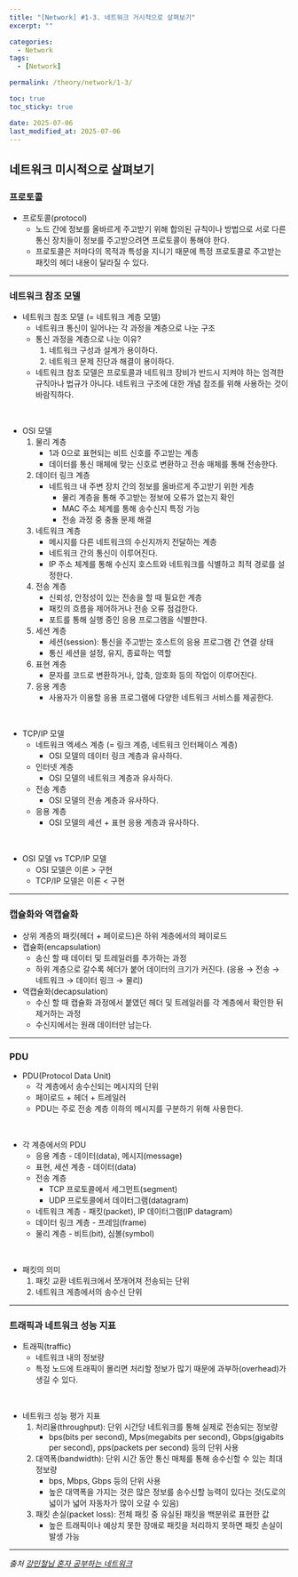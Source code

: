 ```yaml
---
title: "[Network] #1-3. 네트워크 거시적으로 살펴보기"
excerpt: ""

categories:
  - Network
tags:
  - [Network]

permalink: /theory/network/1-3/

toc: true
toc_sticky: true

date: 2025-07-06
last_modified_at: 2025-07-06
---
```



## 네트워크 미시적으로 살펴보기 

### 프로토콜

- 프로토콜(protocol)
    - 노드 간에 정보를 올바르게 주고받기 위해 합의된 규칙이나 방법으로 서로 다른 통신 장치들이 정보를 주고받으려면 프로토콜이 통해야 한다.
    - 프로토콜은 저마다의 목적과 특성을 지니기 때문에 특정 프로토콜로 주고받는 패킷의 헤더 내용이 달라질 수 있다.

---

### 네트워크 참조 모델

- 네트워크 참조 모델 (= 네트워크 계층 모델)
    - 네트워크 통신이 일어나는 각 과정을 계층으로 나눈 구조
    - 통신 과정을 계층으로 나눈 이유?
        1. 네트워크 구성과 설계가 용이하다.
        2. 네트워크 문제 진단과 해결이 용이하다.
    - 네트워크 참조 모델은 프로토콜과 네트워크 장비가 반드시 지켜야 하는 엄격한 규칙아나 법규가 아니다. 네트워크 구조에 대한 개념 참조를 위해 사용하는 것이 바람직하다. 

&nbsp;

- OSI 모델
    1. 물리 계층 
        - 1과 0으로 표현되는 비트 신호를 주고받는 계층
        - 데이터를 통신 매체에 맞는 신호로 변환하고 전송 매체를 통해 전송한다.
    2. 데이터 링크 계층
        - 네트워크 내 주변 장치 간의 정보를 올바르게 주고받기 위한 게층
            - 물리 계층을 통해 주고받는 정보에 오류가 없는지 확인
            - MAC 주소 체계를 통해 송수신지 특정 가능
            - 전송 과정 중 충돌 문제 해결
    3. 네트워크 계층
        - 메시지를 다른 네트워크의 수신지까지 전달하는 계층
        - 네트워크 간의 통신이 이루어진다.
        - IP 주소 체계를 통해 수신지 호스트와 네트워크를 식별하고 최적 경로를 설정한다.
    4. 전송 계층
        - 신뢰성, 안정성이 있는 전송을 할 때 필요한 계층
        - 패킷의 흐름을 제어하거나 전송 오류 점검한다.
        - 포트를 통해 실행 중인 응용 프로그램을 식별한다. 
    5. 세션 계층
        - 세션(session): 통신을 주고받는 호스트의 응용 프로그램 간 연결 상태
        - 통신 세션을 설정, 유지, 종료하는 역할
    6. 표현 계층
        - 문자를 코드로 변환하거나, 압축, 암호화 등의 작업이 이루어진다.
    7. 응용 계층
        - 사용자가 이용할 응용 프로그램에 다양한 네트워크 서비스를 제공한다. 

&nbsp;

- TCP/IP 모델
    - 네트워크 엑세스 계층 (= 링크 계층, 네트워크 인터페이스 계층)
        - OSI 모델의 데이터 링크 계층과 유사하다.
    - 인터넷 계층
        - OSI 모델의 네트워크 계층과 유사하다. 
    - 전송 계층
        - OSI 모델의 전송 계층과 유사하다. 
    - 응용 계층
        - OSI 모델의 세션 + 표현 응용 계층과 유사하다. 

&nbsp;

- OSI 모델 vs TCP/IP 모델
    - OSI 모델은 이론 > 구현
    - TCP/IP 모델은 이론 < 구현

---

### 캡슐화와 역캡슐화 

- 상위 계층의 패킷(헤더 + 페이로드)은 하위 계층에서의 페이로드
- 캡슐화(encapsulation)
    - 송신 할 때 데이터 및 트레일러를 추가하는 과정
    - 하위 계층으로 갈수록 헤더가 붙어 데이터의 크기가 커진다. (응용 → 전송 → 네트워크 → 데이터 링크 → 물리)
- 역캡슐화(decapsulation)
    - 수신 할 때 캡슐화 과정에서 붙였던 헤더 및 트레일러를 각 계층에서 확인한 뒤 제거하는 과정
    - 수신지에서는 원래 데이터만 남는다.

---

### PDU

- PDU(Protocol Data Unit)
    - 각 계층에서 송수신되는 메시지의 단위
    - 페이로드 + 헤더 + 트레일러
    - PDU는 주로 전송 계층 이하의 메시지를 구분하기 위해 사용한다.

&nbsp;

- 각 계층에서의 PDU 
    - 응용 계층 - 데이터(data), 메시지(message)
    - 표현, 세션 계층 - 데이터(data)
    - 전송 계층
        - TCP 프로토콜에서 세그먼트(segment)
        - UDP 프로토콜에서 데이터그램(datagram)
    - 네트워크 계층 - 패킷(packet), IP 데이터그램(IP datagram)
    - 데이터 링크 계층 - 프레임(frame)
    - 물리 계층 - 비트(bit), 심볼(symbol)

&nbsp;

- 패킷의 의미
    1. 패킷 교환 네트워크에서 쪼개어져 전송되는 단위
    2. 네트워크 게층에서의 송수신 단위

---

### 트래픽과 네트워크 성능 지표

- 트래픽(traffic)
    - 네트워크 내의 정보량
    - 특정 노드에  트래픽이 몰리면 처리할 정보가 많기 때문에 과부하(overhead)가 생길 수 있다.

&nbsp;

- 네트워크 성능 평가 지표
    1. 처리율(throughput): 단위 시간당 네트워크를 통해 실제로 전송되는 정보량
        - bps(bits per second), Mps(megabits per second), Gbps(gigabits per second), pps(packets per second) 등의 단위 사용
    2. 대역폭(bandwidth): 단위 시간 동안 통신 매체를 통해 송수신할 수 있는 최대 정보량
        - bps, Mbps, Gbps 등의 단위 사용
        - 높은 대역폭을 가지는 것은 많은 정보를 송수신할 능력이 있다는 것(도로의 넓이가 넓어 자동차가 많이 오갈 수 있음)
    3. 패킷 손실(packet loss): 전체 패킷 중 유실된 패킷을 백분위로 표현한 값
        - 높은 트래픽이나 예상치 못한 장애로 패킷을 처리하지 못하면 패킷 손실이 발생 가능

--- 

*출처*
*[강민철님 혼자 공부하는 네트워크](https://www.inflearn.com/course/%EA%B0%9C%EB%B0%9C%EC%9E%90-%EC%BB%B4%ED%93%A8%ED%84%B0%EA%B3%B5%ED%95%99-%ED%98%BC%EC%9E%90%EA%B3%B5%EB%B6%80%ED%95%98%EB%8A%94-%EB%84%A4%ED%8A%B8%EC%9B%8C%ED%81%AC/dashboard)*